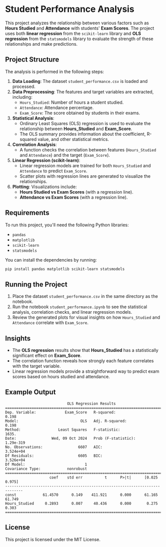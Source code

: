 
# Student Performance Analysis

This project analyzes the relationship between various factors such as **Hours Studied** and **Attendance** with students' **Exam Scores**. The project uses both **linear regression** from the `scikit-learn` library and **OLS regression** from the `statsmodels` library to evaluate the strength of these relationships and make predictions.

## Project Structure

The analysis is performed in the following steps:
1. **Data Loading**: The dataset `student_performance.csv` is loaded and processed.
2. **Data Preprocessing**: The features and target variables are extracted, including:
   - `Hours_Studied`: Number of hours a student studied.
   - `Attendance`: Attendance percentage.
   - `Exam_Score`: The score obtained by students in their exams.
3. **Statistical Analysis**: 
   - Ordinary Least Squares (OLS) regression is used to evaluate the relationship between **Hours_Studied** and **Exam_Score**.
   - The OLS summary provides information about the coefficient, R-squared value, and other statistical metrics.
4. **Correlation Analysis**: 
   - A function checks the correlation between features (`Hours_Studied` and `Attendance`) and the target (`Exam_Score`).
5. **Linear Regression (scikit-learn)**:
   - Linear regression models are trained for both `Hours_Studied` and `Attendance` to predict `Exam_Score`.
   - Scatter plots with regression lines are generated to visualize the relationships.
6. **Plotting**: Visualizations include:
   - **Hours Studied vs Exam Scores** (with a regression line).
   - **Attendance vs Exam Scores** (with a regression line).

## Requirements

To run this project, you'll need the following Python libraries:
- `pandas`
- `matplotlib`
- `scikit-learn`
- `statsmodels`

You can install the dependencies by running:
```bash
pip install pandas matplotlib scikit-learn statsmodels
```

## Running the Project

1. Place the dataset `student_performance.csv` in the same directory as the notebook.
2. Run the notebook `student_performance.ipynb` to see the statistical analysis, correlation checks, and linear regression models.
3. Review the generated plots for visual insights on how `Hours_Studied` and `Attendance` correlate with `Exam_Score`.

## Insights

- The **OLS regression** results show that **Hours_Studied** has a statistically significant effect on **Exam_Score**.
- The correlation function reveals how strongly each feature correlates with the target variable.
- Linear regression models provide a straightforward way to predict exam scores based on hours studied and attendance.

## Example Output

```
                            OLS Regression Results                            
==============================================================================
Dep. Variable:             Exam_Score   R-squared:                       0.198
Model:                            OLS   Adj. R-squared:                  0.198
Method:                 Least Squares   F-statistic:                     1635.
Date:                Wed, 09 Oct 2024   Prob (F-statistic):          1.29e-319
No. Observations:                6607   AIC:                         3.524e+04
Df Residuals:                    6605   BIC:                         3.526e+04
Df Model:                           1                                         
Covariance Type:            nonrobust                                         
==============================================================================
                    coef    std err          t      P>|t|      [0.025      0.975]
------------------------------------------------------------------------------
const            61.4570      0.149    411.921      0.000      61.165      61.749
Hours_Studied     0.2893      0.007     40.436      0.000       0.275       0.303
==============================================================================
```

## License

This project is licensed under the MIT License.
